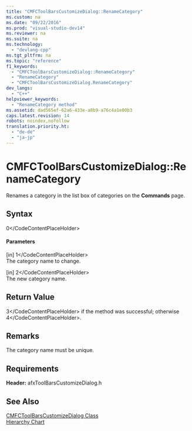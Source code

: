 ```yaml
---
title: "CMFCToolBarsCustomizeDialog::RenameCategory"
ms.custom: na
ms.date: "09/22/2016"
ms.prod: "visual-studio-dev14"
ms.reviewer: na
ms.suite: na
ms.technology: 
  - "devlang-cpp"
ms.tgt_pltfrm: na
ms.topic: "reference"
f1_keywords: 
  - "CMFCToolBarsCustomizeDialog::RenameCategory"
  - "RenameCategory"
  - "CMFCToolBarsCustomizeDialog.RenameCategory"
dev_langs: 
  - "C++"
helpviewer_keywords: 
  - "RenameCategory method"
ms.assetid: dad565ef-62a6-433e-a8b9-a76c4a1e00b3
caps.latest.revision: 14
robots: noindex,nofollow
translation.priority.ht: 
  - "de-de"
  - "ja-jp"
---
```

# CMFCToolBarsCustomizeDialog::RenameCategory
Renames a category in the list box of categories on the **Commands** page.  
  
## Syntax  
  
<CodeContentPlaceHolder>0\</CodeContentPlaceHolder>  
#### Parameters  
 [in] <CodeContentPlaceHolder>1\</CodeContentPlaceHolder>  
 The category name to change.  
  
 [in] <CodeContentPlaceHolder>2\</CodeContentPlaceHolder>  
 The new category name.  
  
## Return Value  
 <CodeContentPlaceHolder>3\</CodeContentPlaceHolder> if the method was successful; otherwise <CodeContentPlaceHolder>4\</CodeContentPlaceHolder>.  
  
## Remarks  
 The category name must be unique.  
  
## Requirements  
 **Header:** afxToolBarsCustomizeDialog.h  
  
## See Also  
 [CMFCToolBarsCustomizeDialog Class](../vs140/cmfctoolbarscustomizedialog-class.md)   
 [Hierarchy Chart](../vs140/hierarchy-chart.md)